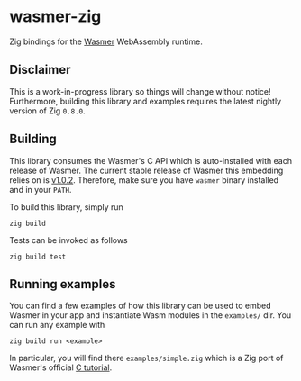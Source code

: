 # wasmer-zig

Zig bindings for the [Wasmer] WebAssembly runtime.

[Wasmer]: https://github.com/wasmerio/wasmer

## Disclaimer

This is a work-in-progress library so things will change without notice! Furthermore, building
this library and examples requires the latest nightly version of Zig `0.8.0`.

## Building

This library consumes the Wasmer's C API which is auto-installed with each release of Wasmer.
The current stable release of Wasmer this embedding relies on is [v1.0.2]. Therefore, make sure
you have `wasmer` binary installed and in your `PATH`.

[v1.0.2]: https://github.com/wasmerio/wasmer/releases/tag/1.0.2

To build this library, simply run

```
zig build
```

Tests can be invoked as follows

```
zig build test
```

## Running examples

You can find a few examples of how this library can be used to embed Wasmer in your app and
instantiate Wasm modules in the `examples/` dir. You can run any example with

```
zig build run <example>
```

In particular, you will find there `examples/simple.zig` which is a Zig port of Wasmer's official
[C tutorial].

[C tutorial]: https://wasmerio.github.io/wasmer/c/


